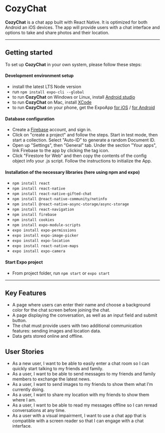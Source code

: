# CozyChat

**CozyChat** is a chat app built with React Native. It is optimized for both Android an iOS devices. The app will provide users with a chat interface and options to take and share photos and their location.

---

## Getting started
To set up **CozyChat** in your own system, please follow these steps:
#### **Development environment setup**
- install the latest LTS Node version
- run  `npm install expo-cli --global`
- to run **CozyChat** on Windows or Linux, install [Android studio](https://developer.android.com/studio) 
- to run **CozyChat** on Mac, install [XCode](https://developer.apple.com/xcode/) 
- to run **CozyChat** on your phone, get the ExpoApp [for iOS](https://apps.apple.com/de/app/expo-go/id982107779) / 
     [for Android](https://play.google.com/store/apps/details?id=host.exp.exponent&hl=en_US&gl=US)
#### **Database configuration**
- Create a [Firebase](https://firebase.google.com/) account, and sign in.
- Click on "create a project" and follow the steps. Start in test mode, then start a collection. Select "Auto-ID" to generate a random Document ID.
- Open up "Settings", then "General" tab. Under the section "Your apps", link Firebase to the app by clicking the tag icon.
- Click "Firestore for Web" and then copy the contents of the config object info your .js script. Follow the instructions to initialize the App.

#### **Installation of the necessary libraries (here using npm and expo)**
- `npm install react`
- `npm install react-native`
- `npm install react-native-gifted-chat`
- `npm install @react-native-community/netinfo`
- `npm install @react-native-async-storage/async-storage`
- `npm install react-navigation`
- `npm install firebase`
- `npm install cookies`
- `npm install expo-module-scripts`
- `expo install expo-permissions`
- `expo install expo-image-picker`
- `expo install expo-location`
- `expo install react-native-maps`
- `expo install expo-camera`

#### **Start Expo project**
- From project folder, run `npm start` or `expo start`

---


## Key Features
- A page where users can enter their name and choose a background color for the chat screen before joining the chat.
- A page displaying the conversation, as well as an input field and submit button.
- The chat must provide users with two additional communication features: sending images and location data.
- Data gets stored online and offline.


## User Stories
- As a new user, I want to be able to easily enter a chat room so I can quickly start talking to my
friends and family.
- As a user, I want to be able to send messages to my friends and family members to exchange
the latest news.
- As a user, I want to send images to my friends to show them what I’m currently doing.
- As a user, I want to share my location with my friends to show them where I am.
- As a user, I want to be able to read my messages offline so I can reread conversations at any
time.
- As a user with a visual impairment, I want to use a chat app that is compatible with a screen
reader so that I can engage with a chat interface.